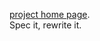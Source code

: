 [project home page](https://github.com/GeorgeFourikis/Node-Express-Step-by-Step/tree/master/version4).  
Spec it, rewrite it.  